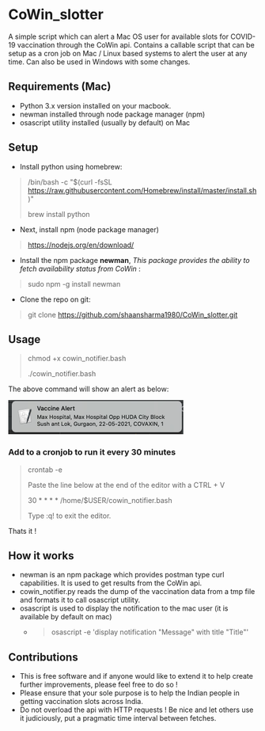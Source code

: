 # CoWin_slotter
A simple script which can alert a Mac OS user for available slots for COVID-19 vaccination through the CoWin api. Contains a callable script that can be setup as a cron job on Mac / Linux based systems to alert the user at any time. Can also be used in Windows with some changes.  

## Requirements (Mac)
* Python 3.x version installed on your macbook.
* newman installed through node package manager (npm)
* osascript utility installed (usually by default) on Mac

## Setup
* Install python using homebrew: 
> /bin/bash -c "$(curl -fsSL https://raw.githubusercontent.com/Homebrew/install/master/install.sh)"
> 
> brew install python

* Next, install npm (node package manager)
> https://nodejs.org/en/download/

* Install the npm package **newman**, *This package provides the ability to fetch availability status from CoWin* :
> sudo npm -g install newman

* Clone the repo on git: 
> git clone https://github.com/shaansharma1980/CoWin_slotter.git

## Usage
> chmod +x cowin_notifier.bash
> 
> ./cowin_notifier.bash

The above command will show an alert as below:

![GitHub Logo](/images/alert.png)

### Add to a cronjob to run it every 30 minutes 
> crontab -e
> 
> Paste the line below at the end of the editor with a CTRL + V
> 
> 30 * * * * /home/$USER/cowin_notifier.bash
> 
> Type :q! to exit the editor.

 Thats it !

## How it works
* newman is an npm package which provides postman type curl capabilities. It is used to get results from the CoWin api.
* cowin_notifier.py reads the dump of the vaccination data from a tmp file and formats it to call osascript utility.
* osascript is used to display the notification to the mac user (it is available by default on mac)
  * > osascript -e 'display notification "Message" with title "Title"'

## Contributions
* This is free software and if anyone would like to extend it to help create further improvements, please feel free to do so !
* Please ensure that your sole purpose is to help the Indian people in getting vaccination slots across India. 
* Do not overload the api with HTTP requests ! Be nice and let others use it judiciously, put a pragmatic time interval between fetches. 
